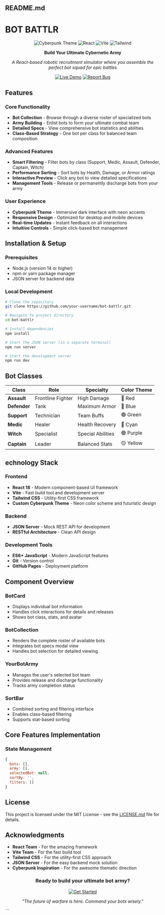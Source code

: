 ## README.md

# BOT BATTLR

<div align="center">

![Cyberpunk Theme](https://img.shields.io/badge/Theme-Cyberpunk-00ff41?style=for-the-badge&logo=react&logoColor=white)
![React](https://img.shields.io/badge/React-18.2.0-00d8ff?style=for-the-badge&logo=react&logoColor=white)
![Vite](https://img.shields.io/badge/Vite-4.4.5-646cff?style=for-the-badge&logo=vite&logoColor=white)
![Tailwind](https://img.shields.io/badge/Tailwind-3.3.0-38b2ac?style=for-the-badge&logo=tailwind-css&logoColor=white)

**Build Your Ultimate Cybernetic Army**

*A React-based robotic recruitment simulator where you assemble the perfect bot squad for epic battles*

[![Live Demo](https://img.shields.io/badge/🚀-Live_Demo-8a2be2?style=for-the-badge)](https://pyrxallan.github.io/Bot-Battlr-Code-Challenge)
[![Report Bug](https://img.shields.io/badge/🐛-Report_Bug-ff003c?style=for-the-badge)](https://pyrxallan.github.io/Bot-Battlr-Code-Challenge/issues)

</div>


## Features

### Core Functionality
- **Bot Collection** - Browse through a diverse roster of specialized bots
- **Army Building** - Enlist bots to form your ultimate combat team
- **Detailed Specs** - View comprehensive bot statistics and abilities
- **Class-Based Strategy** - One bot per class for balanced team composition

### Advanced Features
- **Smart Filtering** - Filter bots by class (Support, Medic, Assault, Defender, Captain, Witch)
- **Performance Sorting** - Sort bots by Health, Damage, or Armor ratings
- **Interactive Preview** - Click any bot to view detailed specifications
- **Management Tools** - Release or permanently discharge bots from your army

### User Experience
- **Cyberpunk Theme** - Immersive dark interface with neon accents
- **Responsive Design** - Optimized for desktop and mobile devices
- **Real-time Updates** - Instant feedback on all interactions
- **Intuitive Controls** - Simple click-based bot management

## Installation & Setup

### Prerequisites
- Node.js (version 14 or higher)
- npm or yarn package manager
- JSON server for backend data

### Local Development
```bash
# Clone the repository
git clone https://github.com/your-username/bot-battlr.git

# Navigate to project directory
cd bot-battlr

# Install dependencies
npm install

# Start the JSON server (in a separate terminal)
npm run server

# Start the development server
npm run dev
```

## Bot Classes

| Class | Role | Specialty | Color Theme |
|-------|------|-----------|-------------|
| **Assault** | Frontline Fighter | High Damage | 🔴 Red |
| **Defender** | Tank | Maximum Armor | 🔵 Blue |
| **Support** | Technician | Team Buffs | 🟢 Green |
| **Medic** | Healer | Health Recovery | 🔷 Cyan |
| **Witch** | Specialist | Special Abilities | 🟣 Purple |
| **Captain** | Leader | Balanced Stats | 🟡 Yellow |


## echnology Stack

### Frontend
- **React 18** - Modern component-based UI framework
- **Vite** - Fast build tool and development server
- **Tailwind CSS** - Utility-first CSS framework
- **Custom Cyberpunk Theme** - Neon color scheme and futuristic design

### Backend
- **JSON Server** - Mock REST API for development
- **RESTful Architecture** - Clean API design

### Development Tools
- **ES6+ JavaScript** - Modern JavaScript features
- **Git** - Version control
- **GitHub Pages** - Deployment platform

## Component Overview

### BotCard
- Displays individual bot information
- Handles click interactions for details and releases
- Shows bot class, stats, and avatar

### BotCollection
- Renders the complete roster of available bots
- Integrates bot specs modal view
- Handles bot selection for detailed viewing

### YourBotArmy
- Manages the user's selected bot team
- Provides release and discharge functionality
- Tracks army completion status

### SortBar
- Combined sorting and filtering interface
- Enables class-based filtering
- Supports stat-based sorting


## Core Features Implementation

### State Management
```javascript
{
  bots: [],        
  army: [],        
  selectedBot: null,
  sortBy: '',      
  filters: []      
}
```

## License

This project is licensed under the MIT License - see the [LICENSE.md](LICENSE.md) file for details.


## Acknowledgments

- **React Team** - For the amazing framework
- **Vite Team** - For the fast build tool
- **Tailwind CSS** - For the utility-first CSS approach
- **JSON Server** - For the easy backend mock solution
- **Cyberpunk Inspiration** - For the awesome thematic direction


<div align="center">

### **Ready to build your ultimate bot army?**

[![Get Started](https://img.shields.io/badge/🚀-Get_Started-00ff41?style=for-the-badge&logo=rocket&logoColor=white)](https://pyrxallan.github.io/bot-battlr)

*"The future of warfare is here. Command your bots wisely."*

</div>
```
